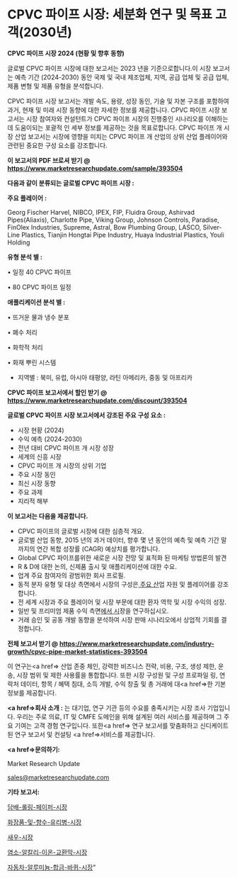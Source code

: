 # CPVC 파이프 시장: 세분화 연구 및 목표 고객(2030년)

<strong>CPVC 파이프 시장 2024 (현황 및 향후 동향)</strong>

글로벌 CPVC 파이프 시장에 대한 보고서는 2023 년을 기준으로합니다.이 시장 보고서는 예측 기간 (2024-2030) 동안 국제 및 국내 제조업체, 지역, 공급 업체 및 공급 업체, 제품 변형 및 제품 유형을 분석합니다.

CPVC 파이프 시장 보고서는 개발 속도, 용량, 성장 동인, 기술 및 자본 구조를 포함하여 과거, 현재 및 미래 시장 동향에 대한 자세한 정보를 제공합니다. CPVC 파이프 시장 보고서는 시장 참여자와 컨설턴트가 CPVC 파이프 시장의 진행중인 시나리오를 이해하는 데 도움이되는 포괄적 인 세부 정보를 제공하는 것을 목표로합니다. CPVC 파이프 개 시장 산업 보고서는 시장에 영향을 미치는 CPVC 파이프 개 산업의 상위 산업 플레이어와 관련된 중요한 구성 요소를 강조합니다.



<strong>이 보고서의 PDF 브로셔 받기 @ <a href=https://www.marketresearchupdate.com/sample/393504>https://www.marketresearchupdate.com/sample/393504</a></strong>



<strong>다음과 같이 분류되는 글로벌 CPVC 파이프 시장 :</strong>



<strong>주요 플레이어 :</strong>

Georg Fischer Harvel, NIBCO, IPEX, FIP, Fluidra Group, Ashirvad Pipes(Aliaxis), Charlotte Pipe, Viking Group, Johnson Controls, Paradise, FinOlex Industries, Supreme, Astral, Bow Plumbing Group, LASCO, Silver-Line Plastics, Tianjin Hongtai Pipe Industry, Huaya Industrial Plastics, Youli Holding



<strong>유형 분석 별 :</strong>

• 일정 40 CPVC 파이프

• 80 CPVC 파이프 일정



<strong>애플리케이션 분석 별 :</strong>

• 뜨거운 물과 냉수 분포

• 폐수 처리

• 화학적 처리

• 화재 뿌린 시스템

<ul>
  <li>지역별 : 북미, 유럽, 아시아 태평양, 라틴 아메리카, 중동 및 아프리카</li>
</ul>


<strong>CPVC 파이프 보고서에서 할인 받기 @ <a href=https://www.marketresearchupdate.com/discount/393504>https://www.marketresearchupdate.com/discount/393504</a></strong>



<strong>글로벌 CPVC 파이프 시장 보고서에서 강조된 주요 구성 요소 :</strong>
<ul>
  <li>시장 현황 (2024)</li>
  <li>수익 예측 (2024-2030)</li>
  <li>전년 대비 CPVC 파이프 개 시장 성장</li>
  <li>세계의 신흥 시장</li>
  <li>CPVC 파이프 개 시장의 상위 기업</li>
  <li>주요 시장 동인</li>
  <li>최신 시장 동향</li>
  <li>주요 과제</li>
  <li>지리적 해부</li>
</ul>


<strong>이 보고서는 다음을 제공합니다.</strong>
<ul>
  <li>CPVC 파이프의 글로벌 시장에 대한 심층적 개요.</li>
  <li>글로벌 산업 동향, 2015 년의 과거 데이터, 향후 몇 년 동안의 예측 및 예측 기간 말까지의 연간 복합 성장률 (CAGR) 예상치를 평가합니다.</li>
  <li>Global CPVC 파이프를위한 새로운 시장 전망 및 표적화 된 마케팅 방법론의 발견</li>
  <li>R &amp; D에 대한 논의, 신제품 출시 및 애플리케이션에 대한 수요.</li>
  <li>업계 주요 참여자의 광범위한 회사 프로필.</li>
  <li>동적 분자 유형 및 대상 측면에서 시장의 구성은<a href=> 주요 산</a>업 자원 및 플레이어를 강조합니다.</li>
  <li>전 세계 시장과 주요 플레이어 및 시장 부문에 대한 환자 역학 및 시장 수익의 성장.</li>
  <li>일반 및 프리미엄 제품 수익 측면<a href=>에서 시</a>장을 연구하십시오.</li>
  <li>거래 승인 및 공동 개발 동향을 분석하여 시장 판매 시나리오에서 상업적 기회를 결정합니다.</li>
</ul>



<strong>전체 보고서 받기 @ <a href=https://www.marketresearchupdate.com/industry-growth/cpvc-pipe-market-statistices-393504>https://www.marketresearchupdate.com/industry-growth/cpvc-pipe-market-statistices-393504</a></strong>

이 연구는<a href=> 산업 존중</a> 체인, 강력한 비즈니스 전략, 비용, 구조, 생성 제한, 운송, 시장 범위 및 제한 사용률을 통합합니다. 또한 시장 구성원 및 구성 프로파일 링, 연락처 데이터, 항목 / 혜택 침대, 소득 개발, 수익 창출 및 총 거래에 대<a href=>한 기본 </a>정보를 제공합니다.



<strong><a href=>회사 소</a>개 :</strong>
는 대기업, 연구 기관 등의 수요를 충족시키는 시장 조사 기업입니다. 우리는 주로 의료, IT 및 CMFE 도메인을 위해 설계된 여러 서비스를 제공하며 그 주요 기여는 고객 경험 연구입니다. 또한<a href=> 연구 보</a>고서를 맞춤화하고 신디케이트 된 연구 보고서 및 컨설팅 <a href=>서비스</a>를 제공합니다.



<strong><a href=>문의하기:</a></strong>

Market Research Update

sales@marketresearchupdate.com



<strong>기타 보고서:</strong>

<a href=https://www.linkedin.com/pulse/담배-롤링-페이퍼-시장-진입-전략-및-위험-평가2029년-trend-tracking-tips-360-analysis/>담배-롤링-페이퍼-시장</a>

<a href=https://www.linkedin.com/pulse/화장품-및-향수-유리병-시장-규모-성장-2023-data-dive-diaries-24-analysis-xqsif/>화장품-및-향수-유리병-시장</a>

<a href=https://www.linkedin.com/pulse/새우-시장-진입-전략-및-위험-평가2029년-market-matrix-musings-analysis-fpsdf/>새우-시장</a>

<a href=https://www.linkedin.com/pulse/염소-알칼리-이온-교환막-시장-세분화-연구-및-목표-고객2030년-market-matrix-musings-analysis-l9jgf/>염소-알칼리-이온-교환막-시장</a>

<a href=https://www.linkedin.com/pulse/자동차-알루미늄-합금-바퀴-시장-동향-및-성장-전망-survey-spotlight-pro-24-analysis-b8zkf/>자동차-알루미늄-합금-바퀴-시장</a>"
